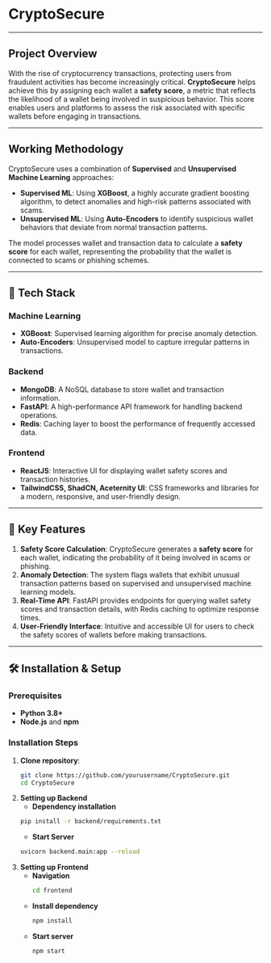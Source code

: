 # CryptoSecure

---

## Project Overview

With the rise of cryptocurrency transactions, protecting users from fraudulent activities has become increasingly critical. **CryptoSecure** helps achieve this by assigning each wallet a **safety score**, a metric that reflects the likelihood of a wallet being involved in suspicious behavior. This score enables users and platforms to assess the risk associated with specific wallets before engaging in transactions.

---

## Working Methodology

CryptoSecure uses a combination of **Supervised** and **Unsupervised Machine Learning** approaches:

- **Supervised ML**: Using **XGBoost**, a highly accurate gradient boosting algorithm, to detect anomalies and high-risk patterns associated with scams.
- **Unsupervised ML**: Using **Auto-Encoders** to identify suspicious wallet behaviors that deviate from normal transaction patterns.

The model processes wallet and transaction data to calculate a **safety score** for each wallet, representing the probability that the wallet is connected to scams or phishing schemes.

---

## 🧰 Tech Stack

### Machine Learning
- **XGBoost**: Supervised learning algorithm for precise anomaly detection.
- **Auto-Encoders**: Unsupervised model to capture irregular patterns in transactions.

### Backend
- **MongoDB**: A NoSQL database to store wallet and transaction information.
- **FastAPI**: A high-performance API framework for handling backend operations.
- **Redis**: Caching layer to boost the performance of frequently accessed data.

### Frontend
- **ReactJS**: Interactive UI for displaying wallet safety scores and transaction histories.
- **TailwindCSS, ShadCN, Aceternity UI**: CSS frameworks and libraries for a modern, responsive, and user-friendly design.

---

## 🌟 Key Features

1. **Safety Score Calculation**: CryptoSecure generates a **safety score** for each wallet, indicating the probability of it being involved in scams or phishing.
2. **Anomaly Detection**: The system flags wallets that exhibit unusual transaction patterns based on supervised and unsupervised machine learning models.
3. **Real-Time API**: FastAPI provides endpoints for querying wallet safety scores and transaction details, with Redis caching to optimize response times.
4. **User-Friendly Interface**: Intuitive and accessible UI for users to check the safety scores of wallets before making transactions.

---

## 🛠️ Installation & Setup

### Prerequisites

- **Python 3.8+**
- **Node.js** and **npm**

### Installation Steps

1. **Clone repository**:
   ```bash
   git clone https://github.com/yourusername/CryptoSecure.git
   cd CryptoSecure
   ```
2. **Setting up Backend**
   - **Dependency installation**
   ```bash
   pip install -r backend/requirements.txt
   ```
   - **Start Server**
   ```bash
   uvicorn backend.main:app --reload
   ```
3. **Setting up Frontend**
   - **Navigation**
     ```bash
     cd frontend
     ```
   - **Install dependency**
     ```bash
     npm install
     ```
   - **Start server**
     ```bash
     npm start
     ```
